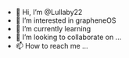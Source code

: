- 👋 Hi, I’m @Lullaby22
- 👀 I’m interested in grapheneOS
- 🌱 I’m currently learning 
- 💞️ I’m looking to collaborate on ...
- 📫 How to reach me ...

<!---
Lullaby22/Lullaby22 is a ✨ special ✨ repository because its `README.md` (this file) appears on your GitHub profile.
You can click the Preview link to take a look at your changes.
--->
